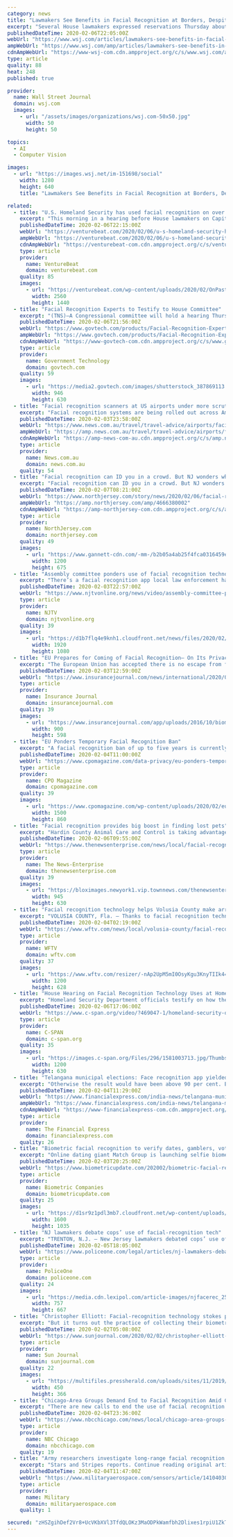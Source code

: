 ```yaml
---
category: news
title: "Lawmakers See Benefits in Facial Recognition at Borders, Despite Concerns"
excerpt: "Several House lawmakers expressed reservations Thursday about increasing use of facial recognition to identify people entering the country, but their views didn’t sway customs officials and other House members who said it promises to make the nation safer."
publishedDateTime: 2020-02-06T22:05:00Z
webUrl: "https://www.wsj.com/articles/lawmakers-see-benefits-in-facial-recognition-at-borders-despite-concerns-11581026462"
ampWebUrl: "https://www.wsj.com/amp/articles/lawmakers-see-benefits-in-facial-recognition-at-borders-despite-concerns-11581026462"
cdnAmpWebUrl: "https://www-wsj-com.cdn.ampproject.org/c/s/www.wsj.com/amp/articles/lawmakers-see-benefits-in-facial-recognition-at-borders-despite-concerns-11581026462"
type: article
quality: 88
heat: 248
published: true

provider:
  name: Wall Street Journal
  domain: wsj.com
  images:
    - url: "/assets/images/organizations/wsj.com-50x50.jpg"
      width: 50
      height: 50

topics:
  - AI
  - Computer Vision

images:
  - url: "https://images.wsj.net/im-151698/social"
    width: 1280
    height: 640
    title: "Lawmakers See Benefits in Facial Recognition at Borders, Despite Concerns"

related:
  - title: "U.S. Homeland Security has used facial recognition on over 43.7 million people"
    excerpt: "This morning in a hearing before House lawmakers on Capitol Hill, Department of Homeland Security (DHS) officials detailed the administration’s use of facial recognition technologies across the ..."
    publishedDateTime: 2020-02-06T22:15:00Z
    webUrl: "https://venturebeat.com/2020/02/06/u-s-homeland-security-has-used-facial-recognition-on-over-43-7-million-people/"
    ampWebUrl: "https://venturebeat.com/2020/02/06/u-s-homeland-security-has-used-facial-recognition-on-over-43-7-million-people/amp/"
    cdnAmpWebUrl: "https://venturebeat-com.cdn.ampproject.org/c/s/venturebeat.com/2020/02/06/u-s-homeland-security-has-used-facial-recognition-on-over-43-7-million-people/amp/"
    type: article
    provider:
      name: VentureBeat
      domain: venturebeat.com
    quality: 85
    images:
      - url: "https://venturebeat.com/wp-content/uploads/2020/02/OnPaste.20200206-165030.png?fit=2560%2C1440&strip=all"
        width: 2560
        height: 1440
  - title: "Facial Recognition Experts to Testify to House Committee"
    excerpt: "(TNS)—A Congressional committee will hold a hearing Thursday on the Department of Homeland Security's use of facial recognition following a government report that found the technology often has difficulty accurately reading faces, based on race, gender and age -- which critics say could easily result in bias. The House Homeland Security ..."
    publishedDateTime: 2020-02-06T21:56:00Z
    webUrl: "https://www.govtech.com/products/Facial-Recognition-Experts-to-Testify-to-House-Committee.html"
    ampWebUrl: "https://www.govtech.com/products/Facial-Recognition-Experts-to-Testify-to-House-Committee.html?AMP"
    cdnAmpWebUrl: "https://www-govtech-com.cdn.ampproject.org/c/s/www.govtech.com/products/Facial-Recognition-Experts-to-Testify-to-House-Committee.html?AMP"
    type: article
    provider:
      name: Government Technology
      domain: govtech.com
    quality: 59
    images:
      - url: "https://media2.govtech.com/images/shutterstock_387869113.jpg"
        width: 946
        height: 630
  - title: "Facial recognition scanners at US airports under more scrutiny"
    excerpt: "Facial recognition systems are being rolled out across American airports. But passengers aren’t completely sure about the new technology. A growing number of airports across the US are using facial recognition scanners – and photos of non-US citizens ..."
    publishedDateTime: 2020-02-03T23:58:00Z
    webUrl: "https://www.news.com.au/travel/travel-advice/airports/facial-recognition-scanners-at-us-airports-under-more-scrutiny/news-story/c8262bd9c0f0f9605b09b736d127543c"
    ampWebUrl: "https://amp.news.com.au/travel/travel-advice/airports/facial-recognition-scanners-at-us-airports-under-more-scrutiny/news-story/c8262bd9c0f0f9605b09b736d127543c"
    cdnAmpWebUrl: "https://amp-news-com-au.cdn.ampproject.org/c/s/amp.news.com.au/travel/travel-advice/airports/facial-recognition-scanners-at-us-airports-under-more-scrutiny/news-story/c8262bd9c0f0f9605b09b736d127543c"
    type: article
    provider:
      name: News.com.au
      domain: news.com.au
    quality: 54
  - title: "Facial recognition can ID you in a crowd. But NJ wonders who's using it, how to regulate it"
    excerpt: "Facial recognition can ID you in a crowd. But NJ wonders who's using it, how to regulate it With more questions than answers about how facial recognition technology is used by police and private companies, New Jersey considers a moratorium. Check out this story on northjersey.com: https://www.northjersey.com/story/news/2020/02/06/facial ..."
    publishedDateTime: 2020-02-07T08:21:00Z
    webUrl: "https://www.northjersey.com/story/news/2020/02/06/facial-recognition-clearview-police-new-jersey-attorney-general/4666380002/"
    ampWebUrl: "https://amp.northjersey.com/amp/4666380002"
    cdnAmpWebUrl: "https://amp-northjersey-com.cdn.ampproject.org/c/s/amp.northjersey.com/amp/4666380002"
    type: article
    provider:
      name: NorthJersey.com
      domain: northjersey.com
    quality: 49
    images:
      - url: "https://www.gannett-cdn.com/-mm-/b2b05a4ab25f4fca0316459e1c7404c537a89702/c=0-0-1365-768/local/-/media/2019/11/13/USATODAY/usatsports/imageforentry20-mcf.jpg?auto=webp&format=pjpg&width=1200"
        width: 1200
        height: 675
  - title: "Assembly committee ponders use of facial recognition technology"
    excerpt: "There’s a facial recognition app local law enforcement has used to identify potential suspects in a criminal investigation, but no more. The state attorney general has banned the use of Clearview AI. It all stems from concerns over the software ..."
    publishedDateTime: 2020-02-03T22:57:00Z
    webUrl: "https://www.njtvonline.org/news/video/assembly-committee-ponders-use-of-facial-recognition-technology/"
    type: article
    provider:
      name: NJTV
      domain: njtvonline.org
    quality: 39
    images:
      - url: "https://d1b7flq4e9knh1.cloudfront.net/news/files/2020/02/20200203Cruz.jpg"
        width: 1920
        height: 1080
  - title: "EU Prepares for Coming of Facial Recognition– On Its Privacy Terms"
    excerpt: "The European Union has accepted there is no escape from facial recognition, but is seeking to ensure any roll-out that includes U.S. and Chinese players will abide by European values like strict personal privacy. Facial recognition has emerged as a hot-button issue as the EU prepares to outline its plans to regulate artificial intelligence next ..."
    publishedDateTime: 2020-02-03T12:59:00Z
    webUrl: "https://www.insurancejournal.com/news/international/2020/02/03/557118.htm"
    type: article
    provider:
      name: Insurance Journal
      domain: insurancejournal.com
    quality: 39
    images:
      - url: "https://www.insurancejournal.com/app/uploads/2016/10/biometrics-image-sharing-selfies.jpg"
        width: 900
        height: 598
  - title: "EU Ponders Temporary Facial Recognition Ban"
    excerpt: "A facial recognition ban of up to five years is currently being considered by the European Union (EU) amid growing concerns about the potential misuse of the new technology. According to a draft white paper, first obtained by news website EURACTIV on 17 January, the European Commission (the executive arm of the EU) is in the midst of ..."
    publishedDateTime: 2020-02-04T11:00:00Z
    webUrl: "https://www.cpomagazine.com/data-privacy/eu-ponders-temporary-facial-recognition-ban/"
    type: article
    provider:
      name: CPO Magazine
      domain: cpomagazine.com
    quality: 39
    images:
      - url: "https://www.cpomagazine.com/wp-content/uploads/2020/02/eu-ponders-temporary-facial-recognition-ban_1500.jpg"
        width: 1500
        height: 860
  - title: "Facial recognition provides big boost in finding lost pets"
    excerpt: "Hardin County Animal Care and Control is taking advantage of a new tool to help locate and identify lost dogs and cats. The shelter recently announced its partnership with Finding Rover, a company that uses facial recognition imaging systems. According to ..."
    publishedDateTime: 2020-02-06T09:55:00Z
    webUrl: "https://www.thenewsenterprise.com/news/local/facial-recognition-provides-big-boost-in-finding-lost-pets/article_97fb94a1-4134-5020-b0d9-9931d297c14b.html"
    type: article
    provider:
      name: The News-Enterprise
      domain: thenewsenterprise.com
    quality: 39
    images:
      - url: "https://bloximages.newyork1.vip.townnews.com/thenewsenterprise.com/content/tncms/assets/v3/editorial/3/1a/31a4f67f-c4b3-5f0e-9d69-8a954c0d14b6/5e3ba2ce8fd0d.image.jpg?resize=945%2C630"
        width: 945
        height: 630
  - title: "Facial recognition technology helps Volusia County make arrests in 4 cases"
    excerpt: "VOLUSIA COUNTY, Fla. — Thanks to facial recognition technology, the Volusia County Sheriff’s Office was able to make four arrests out of 30 cases last year. The Sheriff’s Office is using a database of more than 2 billion photos including those on social media and other public sites. The department purchased a license to give the new ..."
    publishedDateTime: 2020-02-04T02:19:00Z
    webUrl: "https://www.wftv.com/news/local/volusia-county/facial-recognition-technology-helps-volusia-county-make-arrests/Q6YYQDNJQNC6RJQDW5BZU7CQW4/"
    type: article
    provider:
      name: WFTV
      domain: wftv.com
    quality: 37
    images:
      - url: "https://www.wftv.com/resizer/-nAp2UpM5mI0OsyKgu3KnyTIIk4=/1200x628/d1hfln2sfez66z.cloudfront.net/02-04-2020/t_623fb723a99a4dc1bcd5790a0f4c3715_name_VOL_AI_FACIAL_RECOG_TECH.jpg"
        width: 1200
        height: 628
  - title: "House Hearing on Facial Recognition Technology Uses at Homeland Security Dept."
    excerpt: "Homeland Security Department officials testify on how the agency uses facial recognition technology to conduct its mission."
    publishedDateTime: 2020-02-06T17:06:00Z
    webUrl: "https://www.c-span.org/video/?469047-1/homeland-security-officials-testify-facial-recognition-technology-usage"
    type: article
    provider:
      name: C-SPAN
      domain: c-span.org
    quality: 35
    images:
      - url: "https://images.c-span.org/Files/296/1581003713.jpg/Thumbs/height.630.no_border.width.1200.jpg"
        width: 1200
        height: 630
  - title: "Telangana municipal elections: Face recognition app yielded 80% accuracy in polls, say officials"
    excerpt: "Otherwise the result would have been above 90 per cent. Even then the result was encouraging, the official said. The Telangana State Election Commission used facial recognition app in a bid to counter impersonation of voters. The first-of-its-kind facial recognition app used in the recently concluded municipal polls in Telangana yielded an ..."
    publishedDateTime: 2020-02-04T11:29:00Z
    webUrl: "https://www.financialexpress.com/india-news/telangana-municipal-elections-face-recognition-app-yielded-80-accuracy-in-polls-say-officials/1855803/"
    ampWebUrl: "https://www.financialexpress.com/india-news/telangana-municipal-elections-face-recognition-app-yielded-80-accuracy-in-polls-say-officials/1855803/lite/"
    cdnAmpWebUrl: "https://www-financialexpress-com.cdn.ampproject.org/c/s/www.financialexpress.com/india-news/telangana-municipal-elections-face-recognition-app-yielded-80-accuracy-in-polls-say-officials/1855803/lite/"
    type: article
    provider:
      name: The Financial Express
      domain: financialexpress.com
    quality: 26
  - title: "Biometric facial recognition to verify dates, gamblers, voters, car rentals and online exam takers"
    excerpt: "Online dating giant Match Group is launching selfie biometrics to help protect people using its apps, partypoker is considering the technology to curtail bots, multi-accounting, and ghosting, local elections in Kompally, India have authenticated voter identity with facial recognition through a smartphone, Alipay technology is being used for car ..."
    publishedDateTime: 2020-02-03T20:25:00Z
    webUrl: "https://www.biometricupdate.com/202002/biometric-facial-recognition-to-verify-dates-gamblers-voters-car-rentals-and-online-exam-takers"
    type: article
    provider:
      name: Biometric Companies
      domain: biometricupdate.com
    quality: 25
    images:
      - url: "https://d1sr9z1pdl3mb7.cloudfront.net/wp-content/uploads/2019/11/04160101/facial-recognition-for-biometric-access-control-housing.jpeg"
        width: 1600
        height: 1035
  - title: "NJ lawmakers debate cops’ use of facial-recognition tech"
    excerpt: "TRENTON, N.J. — New Jersey lawmakers debated cops’ use of facial-recognition technology Monday, after the state attorney general ordered police to stop using one controversial company. The bill in front of the state Assembly’s Science, Innovation and Technology Committee would require towns to hold public hearings before officers use any ..."
    publishedDateTime: 2020-02-05T18:05:00Z
    webUrl: "https://www.policeone.com/legal/articles/nj-lawmakers-debate-cops-use-of-facial-recognition-tech-BgMvDd7mHLgZOBsI/"
    type: article
    provider:
      name: PoliceOne
      domain: policeone.com
    quality: 24
    images:
      - url: "https://media.cdn.lexipol.com/article-images/njfacerec_2520_news.jpg?w=1600"
        width: 757
        height: 667
  - title: "Christopher Elliott: Facial-recognition technology stokes privacy concerns"
    excerpt: "But it turns out the practice of collecting their biometric data is far more common than travelers may think. Delta launched optional facial-recognition technology in Atlanta in 2018 after two years of testing. Since then, the airline has expanded biometric boarding to Minneapolis, Salt Lake City, New York, Detroit and Los Angeles. The carrier ..."
    publishedDateTime: 2020-02-02T05:08:00Z
    webUrl: "https://www.sunjournal.com/2020/02/02/christopher-elliott-facial-recognition-technology-stokes-privacy-concerns/"
    type: article
    provider:
      name: Sun Journal
      domain: sunjournal.com
    quality: 22
    images:
      - url: "https://multifiles.pressherald.com/uploads/sites/11/2019/02/Christopher-Elliott.jpg"
        width: 450
        height: 366
  - title: "Chicago-Area Groups Demand End to Facial Recognition Amid Concerns"
    excerpt: "There are new calls to end the use of facial recognition technology in Chicago, as dozens of groups joined the American Civil Liberties Union to say the practice violates privacy and is biased against minorities. A coalition of 75 groups known as Press Pause Chicago arrived at City Hall Tuesday morning with a petition for Mayor Lori Lightfoot."
    publishedDateTime: 2020-02-04T23:36:00Z
    webUrl: "https://www.nbcchicago.com/news/local/chicago-area-groups-demand-end-to-facial-recognition-amid-concerns/2213205/"
    type: article
    provider:
      name: NBC Chicago
      domain: nbcchicago.com
    quality: 19
  - title: "Army researchers investigate long-range facial recognition by combining infrared sensors and face databases"
    excerpt: "Stars and Stripes reports. Continue reading original article The Military & Aerospace Electronics take: 4 Feb. 2020 --The advanced facial recognition technology could aid soldiers in the field, but comes with some growing cyber security challenges ..."
    publishedDateTime: 2020-02-04T11:47:00Z
    webUrl: "https://www.militaryaerospace.com/sensors/article/14104030/facial-recognition-infrared-sensors"
    type: article
    provider:
      name: Military
      domain: militaryaerospace.com
    quality: 1

secured: "zHSZgihDef2Vr8+UcVKbXVl3TfdQLOKz3MaODPkWamfbh2Dlixes1rpiU1ZkTyuEFzhbv3jIRXRx4bdnV+Gn6AtM1tUduxQ5R4p5ZdA7QMZ8IQY8nbjJOq41pNW7CyDmJudb/6Ek7rtc+gKwb+2kArsBuawy0gLRGmyY1rzA0q8ZpRkkYiSV8jwfW88RGe/rA+UfEX94kPX70tREluFVGAmnJWG9SJY0ZSSLu9r5ZCurr4oc9q9lrecXTFSXoiLT1f2UR7y5aFZFZm7ifo+45hX2Z4yCeH1yiMV+kTMioYqN8oXhMqz+yxjBTjD5H0mRJAtWRqy8ilf8f3/COszMmkOlNQopOCuksIUFXF5MAwwrBYK2+o86CR6zaZmiiy8lxE6GWq5rBa6jB0skTSsadQdysUDDKYfND49wDcIq9C1yOIHtW6/L9m1yZa4iA1e5Ps850/nBoqmaRmqfIYnq9VTcrfxH7YCts2m/4/6QN/s=;Y0qebBxZ4f8v1AgMp4YA1A=="
---
```


